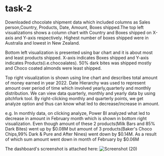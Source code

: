 # task-2
Downloaded chocolate shipment data which included columns as Sales person,Country, Products, Date, Amount, Boxes shipped.The top left visualizations shows a column chart with Country and Boxes shipped on X-axis and Y-axis respectively. Highest number of boxes shipped were in Australia and lowest in New Zealand.

Bottom left visualization is presented using bar chart and it is about most and least products shipped. X-axis indicates Boxes shipped and Y-axis indicates Products(i.e.chocoalates). 50% dark bites was shipped mostly and Choco coated almonds were least shipped.

Top right visualization is shown using line chart and describes total amount of money earned in year 2022. Date Hierarchy was used to represent amount over period of time which involved yearly,quarterly and monthly distribution. We can view data quarterly, monthly and yearly data by using pitchfork tool. By right-clicking monthly and quarterly points, we get analyze option and thus can know what led to decrease/increase in amount.

e.g. In monthly data, on clicking analyze, Power BI analyzed what led to decrease in amount in February month which is shown in bottom right visualization. Even though amount of these 2 products(Milk Bars and 85% Dark Bites) went up by $0.08M but amount of 3 products(Baker's Choco Chips,99% Dark & Pure and After Nines) went down by $0.14M. As a result of which sum amount went down in month of February by $0.06M 

The dashboard's screenshot is attached here: ![Screenshot (20)](https://github.com/user-attachments/assets/85e0c667-e080-403b-bef2-08fbf18e9588)
